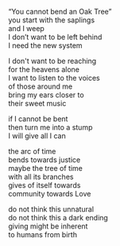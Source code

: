 “You cannot bend an Oak Tree”  
you start with the saplings  
and I weep  
I don’t want to be left behind  
I need the new system

I don't want to be reaching  
for the heavens alone  
I want to listen to the voices  
of those around me  
bring my ears closer to  
their sweet music

if I cannot be bent  
then turn me into a stump  
I will give all I can

the arc of time  
bends towards justice  
maybe the tree of time  
with all its branches  
gives of itself towards  
community towards Love

do not think this unnatural  
do not think this a dark ending  
giving might be inherent  
to humans from birth
